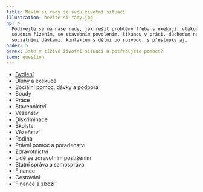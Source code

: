 ```yaml
---
title: Nevím si rady se svou životní situací
illustration: nevite-si-rady.jpg
hp: >
  Podívejte se na naše rady, jak řešit problémy třeba s exekucí, vlekoucím se
  soudním řízením, se stavebním povolením, šikanou v práci, důchodem nebo
  sociálními dávkami, kontaktem s dětmi po rozvodu, s přestupky aj.
order: 5
perex: Jste v tíživé životní situaci a potřebujete pomoct?
icon: question
---
```

* [Bydlení](https://ochrance-preview.netlify.app/potrebuji-pomoc/nevite-si-rady/bydleni)
* Dluhy a exekuce
* Sociální pomoc, dávky a podpora
* Soudy
* Práce
* Stavebnictví
* Vězeňství
* Diskriminace
* Školství
* Vězeňství
* Rodina
* Právní pomoc a poradenství
* Zdravotnictví
* Lidé se zdravotním postižením
* Státní správa a samospráva
* Finance
* Cestování
* Finance a zboží